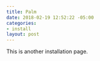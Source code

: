 ```yaml
---
title: Palm
date: 2018-02-19 12:52:22 -05:00
categories:
- install
layout: post
---
```


This is another installation page.
